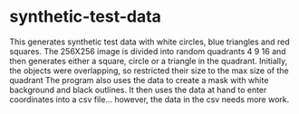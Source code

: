 # synthetic-test-data
This generates synthetic test data with white circles, blue triangles and red squares.
The 256X256 image is divided into random quadrants 4 9 16 and then generates either a square, circle or a triangle in the quadrant. 
Initially, the objects were overlapping, so restricted their size to the max size of the quadrant
The program also uses the data to create a mask with white background and black outlines.
It then uses the data at hand to enter coordinates into a csv file... however, the data in the csv needs more work. 
